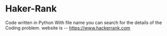 # Haker-Rank
Code written in Python
With file name you can search for the details of the Coding problem. website is -- https://www.hackerrank.com

